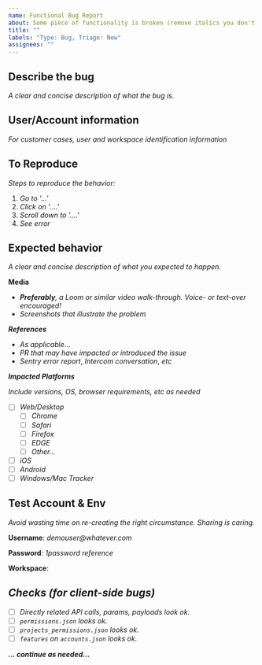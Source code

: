 ```yaml
---
name: Functional Bug Report
about: Some piece of functionality is broken (remove italics you don't need)
title: ""
labels: "Type: Bug, Triage: New"
assignees: ""
---
```


## Describe the bug

_A clear and concise description of what the bug is._

## User/Account information

_For customer cases, user and workspace identification information_

## To Reproduce

_Steps to reproduce the behavior:_

1. _Go to '...'_
2. _Click on '....'_
3. _Scroll down to '....'_
4. _See error_

## Expected behavior

_A clear and concise description of what you expected to happen._

**Media**

- _**Preferably**, a Loom or similar video walk-through. Voice- or text-over encouraged!_
- _Screenshots that illustrate the problem_

**_References_**

- _As applicable_...
- _PR that may have impacted or introduced the issue_
- _Sentry error report_, _Intercom conversation_, _etc_

**_Impacted Platforms_**

_Include versions, OS, browser requirements, etc as needed_

- [ ] _Web/Desktop_
  - [ ] _Chrome_
  - [ ] _Safari_
  - [ ] _Firefox_
  - [ ] _EDGE_
  - [ ] _Other..._
- [ ] _iOS_
- [ ] _Android_
- [ ] _Windows/Mac Tracker_

## Test Account & Env

_Avoid wasting time on re-creating the right circumstance. Sharing is caring._

**Username**: _demouser@whatever.com_

**Password**: _1password reference_

**Workspace**: <Workspace URL>

## _Checks (for client-side bugs)_

- [ ] _Directly related API calls, params, payloads look ok._
- [ ] _`permissions.json` looks ok._
- [ ] _`projects_permissions.json` looks ok._
- [ ] _`features` on `accounts.json` looks ok._

_**... continue as needed...**_
